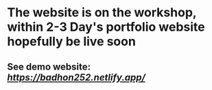 # The website is on the workshop, within 2-3 Day's portfolio website hopefully be live soon
## See demo website:  *https://badhon252.netlify.app/*

